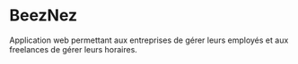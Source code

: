# BeezNez
Application web permettant aux entreprises de gérer leurs employés et aux freelances de gérer leurs horaires.